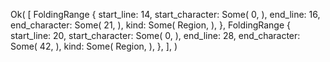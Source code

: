 Ok(
    [
        FoldingRange {
            start_line: 14,
            start_character: Some(
                0,
            ),
            end_line: 16,
            end_character: Some(
                21,
            ),
            kind: Some(
                Region,
            ),
        },
        FoldingRange {
            start_line: 20,
            start_character: Some(
                0,
            ),
            end_line: 28,
            end_character: Some(
                42,
            ),
            kind: Some(
                Region,
            ),
        },
    ],
)